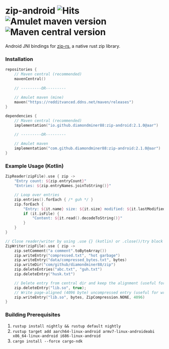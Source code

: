 # zip-android ![Hits](https://hits.seeyoufarm.com/api/count/incr/badge.svg?url=https%3A%2F%2Fgithub.com%2FDiamondMiner88%2Fzip-android&count_bg=%2379C83D&title_bg=%23555555&icon=github.svg&icon_color=%23E7E7E7&title=views&edge_flat=true) ![Amulet maven version](https://img.shields.io/maven-metadata/v?label=maven-amulet&metadataUrl=https%3A%2F%2Fredditvanced.ddns.net%2Fmaven%2Freleases%2Fcom%2Fgithub%2Fdiamondminer88%2Fzip-android%2Fmaven-metadata.xml&style=flat-square) ![Maven central version](https://img.shields.io/maven-central/v/io.github.diamondminer88/zip-android?style=flat-square) 

Android JNI bindings for [zip-rs](https://github.com/zip-rs/zip), a native rust zip library.

### Installation

```kotlin
repositories {
    // Maven central (recommended)
    mavenCentral()
    
    // ---------OR---------
    
    // Amulet maven (mine)
    maven("https://redditvanced.ddns.net/maven/releases")
}

dependencies {
    // Maven central (recommended)
    implementation("io.github.diamondminer88:zip-android:2.1.0@aar")

    // ---------OR---------
    
    // Amulet maven
    implementation("com.github.diamondminer88:zip-android:2.1.0@aar")
}
```

### Example Usage (Kotlin)

```kotlin
ZipReader(zipFile).use { zip ->
    "Entry count: ${zip.entryCount}"
    "Entries: ${zip.entryNames.joinToString()}"

    // Loop over entries
    zip.entries().forEach { /* guh */ }
    zip.forEach {
        "Entry: ${it.name} size: ${it.size} modified: ${it.lastModified}"
        if (it.isFile) {
            "Content: ${it.read().decodeToString()}"
        }
    }
}

// Close reader/writer by using .use {} (kotlin) or .close()/try block for java
ZipWriter(zipFile).use { zip ->
    zip.setComment("a comment".toByteArray())
    zip.writeEntry("compressed.txt", "hot garbage")
    zip.writeEntry("data/compressed_bytes.txt", bytes)
    zip.writeDir("com/github/diamondminer88/zip")
    zip.deleteEntries("abc.txt", "guh.txt")
    zip.deleteEntry("husk.txt")

    // Delete entry from central dir and keep the alignment (useful for writing zip aligned .so's) 
    zip.deleteEntry("lib.so", true);
    // Write page-aligned (4096 byte) uncompressed entry (useful for writing zip aligned .so's)
    zip.writeEntry("lib.so", bytes, ZipCompression.NONE, 4096)
}
```

### Building Prerequisites
1. `rustup install nightly && rustup default nightly`
2. `rustup target add aarch64-linux-android armv7-linux-androideabi x86_64-linux-android i686-linux-android`
3. `cargo install --force cargo-ndk`
